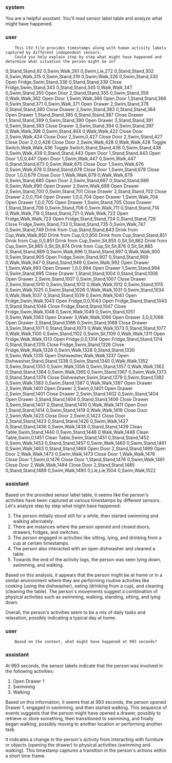 ### system
You are a helpful assstant. You'll read sensor label table and analyze what might have happened.
### user

        This CSV file provides timestamps along with human activity labels captured by different independent sensors.
        Could you help explain step by step what might have happened and determine what situation the person might be in?
    
0,Stand,Stand,92
0,Swim,Walk,261
0,Swim,Lie,272
0,Stand,Stand,302
0,Swim,Walk,315
0,Swim,Stand,319
0,Swim,Walk,326
0,Swim,Stand,330
Open Fridge,Swim,Stand,336
0,Stand,Stand,339
Close Fridge,Swim,Stand,343
0,Stand,Stand,345
0,Walk,Walk,347
0,Swim,Stand,355
Open Door 2,Stand,Stand,355
0,Swim,Stand,359
0,Walk,Walk,362
Open Door 1,Swim,Walk,366
Open Door 1,Stand,Stand,366
0,Swim,Stand,371
0,Swim,Walk,371
Open Drawer 2,Swim,Stand,378
0,Stand,Stand,380
Close Drawer 2,Swim,Stand,383
0,Stand,Stand,384
Open Drawer 1,Stand,Stand,385
0,Stand,Stand,387
Close Drawer 1,Stand,Stand,389
0,Swim,Stand,390
Open Drawer 3,Stand,Stand,391
0,Swim,Stand,393
Close Drawer 3,Swim,Stand,394
0,Swim,Stand,397
0,Walk,Walk,398
0,Swim,Stand,404
0,Walk,Walk,422
Close Door 2,Swim,Walk,424
Close Door 2,Swim,0,427
Close Door 2,Swim,Stand,427
Close Door 2,0,0,428
Close Door 2,Swim,Walk,428
0,Walk,Walk,428
Toggle Switch,Walk,Walk,436
Toggle Switch,Stand,Stand,436
0,Swim,Stand,438
0,Swim,Walk,439
0,Stand,Stand,443
Open Door 1,Stand,Stand,443
Open Door 1,0,0,447
Open Door 1,Swim,Walk,447
0,Swim,Walk,447
0,Stand,Stand,673
0,Swim,Walk,675
Close Door 1,Swim,Walk,676
0,Swim,Walk,678
0,Stand,Stand,678
Close Door 1,Swim,Stand,678
Close Door 1,0,0,679
Close Door 1,Walk,Walk,679
0,Walk,Walk,679
0,Swim,Stand,685
Open Door 2,Swim,Stand,687
0,Stand,Stand,689
0,Swim,Walk,690
Open Drawer 2,Swim,Walk,699
Open Drawer 2,Swim,Stand,700
0,Swim,Stand,701
Close Drawer 2,Stand,Stand,702
Close Drawer 2,0,0,704
Open Drawer 1,0,0,704
Open Drawer 1,Swim,Walk,704
Open Drawer 1,0,0,705
Open Drawer 1,Swim,Stand,705
Close Drawer 1,Stand,Stand,706
0,Swim,Stand,708
0,Swim,Walk,711
0,Stand,Stand,714
0,Walk,Walk,718
0,Stand,Stand,721
0,Walk,Walk,722
Open Fridge,Walk,Walk,723
Open Fridge,Stand,Stand,724
0,Stand,Stand,726
Close Fridge,Swim,Stand,733
0,Stand,Stand,735
0,Swim,Walk,747
0,Swim,Stand,749
Drink from Cup,Stand,Stand,843
Drink from Cup,Walk,Walk,850
Drink from Cup,0,0,850
Drink from Cup,Stand,Stand,851
Drink from Cup,0,0,851
Drink from Cup,Swim,Sit,855
0,Sit,Sit,862
Drink from Cup,Swim,Sit,865
0,Sit,Sit,874
Drink from Cup,Sit,Sit,876
0,Sit,Sit,885
0,Stand,Stand,889
0,Swim,Walk,896
0,Stand,Stand,897
0,Walk,Walk,900
0,Swim,Stand,905
Open Fridge,Swim,Stand,907
0,Stand,Stand,909
0,Walk,Walk,947
0,Stand,Stand,949
0,Swim,Walk,992
Open Drawer 1,Swim,Walk,993
Open Drawer 1,0,0,994
Open Drawer 1,Swim,Stand,994
0,Swim,Stand,995
Close Drawer 1,Stand,Stand,1004
0,Stand,Stand,1006
Open Drawer 2,Swim,Stand,1007
0,Swim,Stand,1007
Close Drawer 2,Swim,Stand,1010
0,Swim,Stand,1012
0,Walk,Walk,1012
0,Swim,Stand,1015
0,Swim,Walk,1025
0,Swim,Stand,1026
0,Walk,Walk,1031
0,Swim,Stand,1034
0,Walk,Walk,1037
0,Stand,Stand,1039
0,Swim,Walk,1040
Open Fridge,Swim,Walk,1043
Open Fridge,0,0,1043
Open Fridge,Stand,Stand,1043
0,Stand,Stand,1046
Close Fridge,Stand,Stand,1047
Close Fridge,Swim,Walk,1048
0,Swim,Walk,1049
0,Swim,Stand,1051
0,Swim,Walk,1063
Open Drawer 3,Walk,Walk,1066
Open Drawer 3,0,0,1066
Open Drawer 3,Stand,Stand,1066
0,Swim,Stand,1068
Close Drawer 3,Swim,Stand,1071
0,Stand,Stand,1073
0,Walk,Walk,1073
0,Stand,Stand,1077
0,Walk,Walk,1100
0,Swim,Stand,1102
0,Swim,Sit,1109
0,Walk,Walk,1311
Open Fridge,Walk,Walk,1313
Open Fridge,0,0,1314
Open Fridge,Stand,Stand,1314
0,Stand,Stand,1315
Close Fridge,Swim,Stand,1326
Close Fridge,Walk,Walk,1328
0,Swim,Walk,1328
0,Stand,Stand,1330
0,Swim,Walk,1335
Open Dishwasher,Walk,Walk,1337
Open Dishwasher,Stand,Stand,1338
0,Swim,Stand,1340
0,Walk,Walk,1352
0,Swim,Stand,1353
0,Swim,Walk,1356
0,Swim,Stand,1357
0,Walk,Walk,1362
0,Stand,Stand,1364
0,Swim,Walk,1365
0,Swim,Stand,1367
0,Swim,Walk,1373
0,Stand,Stand,1374
Close Dishwasher,Swim,Stand,1379
0,Swim,Stand,1382
0,Swim,Walk,1383
0,Swim,Stand,1387
0,Walk,Walk,1397
Open Drawer 2,Swim,Walk,1401
Open Drawer 2,Swim,0,1401
Open Drawer 2,Swim,Stand,1401
Close Drawer 2,Swim,Stand,1402
0,Swim,Stand,1404
Open Drawer 3,Stand,Stand,1404
0,Stand,Stand,1406
Close Drawer 3,Swim,Stand,1407
0,Stand,Stand,1410
0,Walk,Walk,1411
Open Door 1,Stand,Stand,1414
0,Swim,Stand,1419
0,Walk,Walk,1419
Close Door 2,Swim,Walk,1423
Close Door 2,Swim,0,1423
Close Door 2,Stand,Stand,1423
0,Stand,Stand,1426
0,Swim,Walk,1427
0,Stand,Stand,1436
0,Swim,Walk,1438
0,Stand,Stand,1439
Clean Table,Swim,Stand,1440
0,Swim,Stand,1446
0,Walk,Walk,1448
Clean Table,Swim,0,1451
Clean Table,Swim,Stand,1451
0,Stand,Stand,1452
0,Swim,Walk,1453
0,Stand,Stand,1457
0,Swim,Walk,1460
0,Swim,Stand,1461
0,Swim,Walk,1463
0,Stand,Stand,1469
Open Door 2,Stand,Stand,1469
Open Door 2,Walk,Walk,1473
0,Swim,Walk,1473
Close Door 1,Walk,Walk,1476
Close Door 1,Swim,0,1476
Close Door 1,Stand,Stand,1476
0,Swim,Walk,1481
Close Door 2,Walk,Walk,1484
Close Door 2,Stand,Stand,1485
0,Stand,Stand,1489
0,Swim,Walk,1490
0,Lie,Lie,1504
0,Swim,Walk,1522

### assistant
Based on the provided sensor label table, it seems like the person's activities have been captured at various timestamps by different sensors. Let's analyze step by step what might have happened:

1. The person initially stood still for a while, then started swimming and walking alternately.
2. There are instances where the person opened and closed doors, drawers, fridges, and switches.
3. The person engaged in activities like sitting, lying, and drinking from a cup at certain timestamps.
4. The person also interacted with an open dishwasher and cleaned a table.
5. Towards the end of the activity logs, the person was seen lying down, swimming, and walking.

Based on this analysis, it appears that the person might be at home or in a similar environment where they are performing routine activities like cooking (using the dishwasher), eating (drinking from a cup), and cleaning (cleaning the table). The person's movements suggest a combination of physical activities such as swimming, walking, standing, sitting, and lying down.

Overall, the person's activities seem to be a mix of daily tasks and relaxation, possibly indicating a typical day at home.
### user

        Based on the context, what might have happened at 993 seconds?
    
### assistant
At 993 seconds, the sensor labels indicate that the person was involved in the following activities:

1. Open Drawer 1
2. Swimming
3. Walking

Based on this information, it seems that at 993 seconds, the person opened Drawer 1, engaged in swimming, and then started walking. This sequence of events suggests that the person might have opened a drawer, possibly to retrieve or store something, then transitioned to swimming, and finally began walking, possibly moving to another location or performing another task.

It indicates a change in the person's activity from interacting with furniture or objects (opening the drawer) to physical activities (swimming and walking). This timestamp captures a transition in the person's actions within a short time frame.
